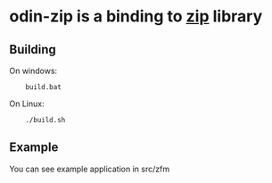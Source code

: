 # odin-zip is a binding to [zip](https://github.com/kuba--/zip) library

## Building

On windows:
```
    build.bat
```
On Linux:
```
    ./build.sh
```

## Example

You can see example application in src/zfm
